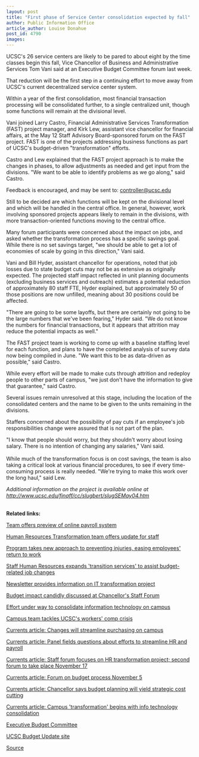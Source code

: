 ```yaml
---
layout: post
title: "First phase of Service Center consolidation expected by fall"
author: Public Information Office
article_author: Louise Donahue
post_id: 4790
images:
---
```


<p>
  UCSC's 26 service centers are likely to be pared to about eight by the time classes begin this fall, Vice Chancellor of Business and Administrative Services Tom Vani said at an Executive Budget Committee forum last week.<br>
</p>
<p>
  That reduction will be the first step in a continuing effort to move away from UCSC's current decentralized service center system.
</p>
<p>
  Within a year of the first consolidation, most financial transaction processing will be consolidated further, to a single centralized unit, though some functions will remain at the divisional level.<br>
</p>
<p>
  Vani joined Larry Castro, Financial Administrative Services Transformation (FAST) project manager, and Kirk Lew, assistant vice chancellor for financial affairs, at the May 12 Staff Advisory Board-sponsored forum on the FAST project. FAST is one of the projects addressing business functions as part of UCSC's budget-driven "transformation" efforts.<br>
</p>
<p>
  Castro and Lew explained that the FAST project approach is to make the changes in phases, to allow adjustments as needed and get input from the divisions. "We want to be able to identify problems as we go along," said Castro.<br>
</p>
<p>
  Feedback is encouraged, and may be sent to: <a href="mailto:controller@ucsc.edu">controller@ucsc.edu</a><br>
</p>
<p>
  Still to be decided are which functions will be kept on the divisional level and which will be handled in the central office. In general, however, work involving sponsored projects appears likely to remain in the divisions, with more transaction-oriented functions moving to the central office.<br>
</p>
<p>
  Many forum participants were concerned about the impact on jobs, and asked whether the transformation process has a specific savings goal. While there is no set savings target, "we should be able to get a lot of economies of scale by going in this direction," Vani said.<br>
</p>
<p>
  Vani and Bill Hyder, assistant chancellor for operations, noted that job losses due to state budget cuts may not be as extensive as originally expected. The projected staff impact reflected in unit planning documents (excluding business services and outreach) estimates a potential reduction of approximately 80 staff FTE, Hyder explained, but approximately 50 of those positions are now unfilled, meaning about 30 positions could be affected.
</p>
<p>
  "There are going to be some layoffs, but there are certainly not going to be the large numbers that we've been fearing," Hyder said. "We do not know the numbers for financial transactions, but it appears that attrition may reduce the potential impacts as well."<br>
</p>
<p>
  The FAST project team is working to come up with a baseline staffing level for each function, and plans to have the completed analysis of survey data now being compiled in June. "We want this to be as data-driven as possible," said Castro.<br>
</p>
<p>
  While every effort will be made to make cuts through attrition and redeploy people to other parts of campus, "we just don't have the information to give that guarantee," said Castro.<br>
</p>
<p>
  Several issues remain unresolved at this stage, including the location of the consolidated centers and the name to be given to the units remaining in the divisions.<br>
</p>
<p>
  Staffers concerned about the possibility of pay cuts if an employee's job responsibilities change were assured that is not part of the plan.<br>
</p>
<p>
  "I know that people should worry, but they shouldn't worry about losing salary. There is no intention of changing any salaries," Vani said.<br>
  <br>
  While much of the transformation focus is on cost savings, the team is also taking a critical look at various financial procedures, to see if every time-consuming process is really needed. "We're trying to make this work over the long haul," said Lew.<br>
</p>
<p>
  <i>Additional information on the project is available online at <a href="http://www.ucsc.edu/finaff/cc/slugbert/slugSEMay04.htm">http://www.ucsc.edu/finaff/cc/slugbert/slugSEMay04.htm</a></i><br>
  <br>
</p>
<p>
  <b>Related links:</b><br>
</p>
<p>
  <a href="http://currents.ucsc.edu/03-04/05-10/forum.html">Team offers preview of online payroll system</a><br>
</p>
<p>
  <a href="http://currents.ucsc.edu/03-04/04-12/forum.html">Human Resources Transformation team offers update for staff</a>
</p>
<p>
  <a href="http://currents.ucsc.edu/03-04/03-22/workers_comp.html">Program takes new approach to preventing injuries, easing employees' return to work</a>
</p>
<p>
  <a href="http://currents.ucsc.edu/03-04/02-23/transition.html">Staff Human Resources expands 'transition services' to assist budget-related job changes</a>
</p>
<p>
  <a href="http://its.ucsc.edu/newsletter/">Newsletter provides information on IT transformation project</a>
</p>
<p>
  <a href="http://currents.ucsc.edu/03-04/02-23/forum.html">Budget impact candidly discussed at Chancellor's Staff Forum</a>
</p>
<p>
  <a href="http://currents.ucsc.edu/03-04/02-09/it.html">Effort under way to consolidate information technology on campus</a>
</p>
<p>
  <a href="http://currents.ucsc.edu/03-04/01-12/compensation.html">Campus team tackles UCSC's workers' comp crisis</a>
</p>
<p>
  <a href="http://currents.ucsc.edu/03-04/12-08/purchasing.html">Currents article: Changes will streamline purchasing on campus</a>
</p>
<p>
  <a href="http://currents.ucsc.edu/03-04/11-17/forum.html">Currents article: Panel fields questions about efforts to streamline HR and payroll</a>
</p>
<p>
  <a href="http://currents.ucsc.edu/03-04/11-10/budget_forum.html">Currents article: Staff forum focuses on HR transformation project; second forum to take place November 17</a>
</p>
<p>
  <a href="http://currents.ucsc.edu/03-04/11-03/morenews.html#forum">Currents article: Forum on budget process November 5</a><a href="http://currents.ucsc.edu/03-04/10-27/forum.html"></a>
</p>
<p>
  <a href="http://currents.ucsc.edu/03-04/10-27/forum.html">Currents article: Chancellor says budget planning will yield strategic cost cutting</a>
</p>
<p>
  <a href="http://currents.ucsc.edu/03-04/07-21/transformation.html">Currents article: Campus 'transformation' begins with info technology consolidation</a><a href="http://currents.ucsc.edu/03-04/10-27/forum.html"></a>
</p>
<p>
  <a href="http://planning.ucsc.edu/ebc/">Executive Budget Committee</a><a href="http://currents.ucsc.edu/03-04/10-27/forum.html"></a>
</p>
<p>
  <a href="http://www.ucsc.edu/budget_update/index.asp">UCSC Budget Update site</a>
</p>
<p><a href="http://www1.ucsc.edu/currents/03-04/05-17/financial_forum.html" title="Permalink to financial_forum">Source</a></p>
